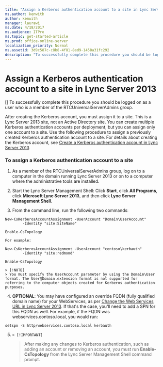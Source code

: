 ```yaml
---
title: "Assign a Kerberos authentication account to a site in Lync Server 2013"
ms.author: kenwith
author: kenwith
manager: laurawi
ms.date: 4/18/2017
ms.audience: ITPro
ms.topic: get-started-article
ms.prod: office-online-server
localization_priority: Normal
ms.assetid: 3d9c587c-c8b8-4f81-8ed9-1458a31fc292
description: "To successfully complete this procedure you should be logged on as a user who is a member of the RTCUniversalServerAdmins group."
---
```


# Assign a Kerberos authentication account to a site in Lync Server 2013
[]
To successfully complete this procedure you should be logged on as a user who is a member of the RTCUniversalServerAdmins group.
  
After creating the Kerberos account, you must assign it to a site. This is a Lync Server 2013 site, not an Active Directory site. You can create multiple Kerberos authentication accounts per deployment, but you can assign only one account to a site. Use the following procedure to assign a previously created Kerberos authentication account to a site. For details about creating the Kerberos account, see [Create a Kerberos authentication account in Lync Server 2013](create-a-kerberos-authentication-account.md).
  
### To assign a Kerberos authentication account to a site

1. As a member of the RTCUniversalServerAdmins group, log on to a computer in the domain running Lync Server 2013 or on to a computer where the administrative tools are installed.
    
2. Start the Lync Server Management Shell: Click **Start**, click **All Programs**, click **Microsoft Lync Server 2013**, and then click **Lync Server Management Shell**.
    
3. From the command line, run the following two commands:
    
  ```
  New-CsKerberosAccountAssignment -UserAccount "Domain\UserAccount"
  		  -Identity "site:SiteName"
  ```

  ```
  Enable-CsTopology
  ```

    For example:
    
  ```
  New-CsKerberosAccountAssignment -UserAccount "contoso\kerbauth"
  		  -Identity "site:redmond"
  ```

  ```
  Enable-CsTopology
  ```

    > [!NOTE]
    > You must specify the UserAccount parameter by using the Domain\User format. The User@Domain.extension format is not supported for referring to the computer objects created for Kerberos authentication purposes. 
  
4. **OPTIONAL**: You may have configured an override FQDN (fully qualified domain name) for your WebServices, as per [Change the Web Services URL in Lync Server 2013](change-the-web-services-url.md). If that's the case, you'll need to add a SPN for this FQDN as well. For example, if the FQDN was webservices.contoso.local, you would run:
    
  ```
  setspn -S http/webservices.contoso.local kerbauth
  ```

5.     > [!IMPORTANT]
    > After making any changes to Kerberos authentication, such as adding an account or removing an account, you must run **Enable-CsTopology** from the Lync Server Management Shell command prompt. 
  

